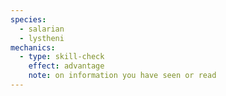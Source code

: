 ```yaml
---
species:
  - salarian
  - lystheni
mechanics:
  - type: skill-check
    effect: advantage
    note: on information you have seen or read
---
```

